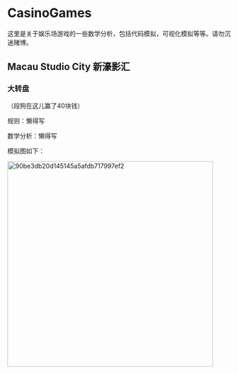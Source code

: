 # CasinoGames
这里是关于娱乐场游戏的一些数学分析，包括代码模拟，可视化模拟等等。请勿沉迷赌博。

## Macau Studio City 新濠影汇
### 大转盘 
（段狗在这儿赢了40块钱）

规则：懒得写

数学分析：懒得写

模拟图如下：

<img width="464" alt="90be3db20d145145a5afdb717997ef2" src="https://github.com/IFDUAN1997/CasinoGames/assets/125869599/faea4496-bf9b-4666-95ad-e807df7ce331">
